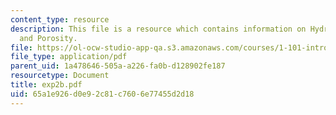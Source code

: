 ```yaml
---
content_type: resource
description: This file is a resource which contains information on Hydraulic Conductivity
  and Porosity.
file: https://ol-ocw-studio-app-qa.s3.amazonaws.com/courses/1-101-introduction-to-civil-and-environmental-engineering-design-i-fall-2006/65a1e926d0e92c81c7606e77455d2d18_exp2b.pdf
file_type: application/pdf
parent_uid: 1a478646-505a-a226-fa0b-d128902fe187
resourcetype: Document
title: exp2b.pdf
uid: 65a1e926-d0e9-2c81-c760-6e77455d2d18
---
```

